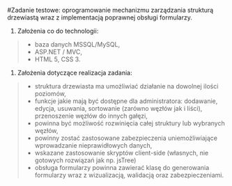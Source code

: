 #Zadanie testowe:
oprogramowanie mechanizmu zarządzania strukturą drzewiastą wraz z implementacją poprawnej obsługi formularzy.

1. Założenia co do technologii:
>-	baza danych MSSQL/MySQL,
>-	ASP.NET / MVC,
>-	HTML 5, CSS 3.

1. Założenia dotyczące realizacja zadania:
>*	struktura drzewiasta ma umożliwiać działanie na dowolnej ilości poziomów,
>*	funkcje jakie mają być dostępne dla administratora: dodawanie, edycja, usuwania, sortowanie (zarówno węzłów jak i liści), przenoszenie węzłów do innych gałęzi,
>*	powinna być możliwość rozwinięcia całej struktury lub wybranych węzłów,
>*	powinny zostać zastosowane zabezpieczenia uniemożliwiające wprowadzanie nieprawidłowych danych,
>*	wskazane zastosowanie skryptów client-side (własnych, nie gotowych rozwiązań jak np. jsTree)
>*	obsługa formularzy powinna zawierać klasę do generowania formularzy wraz z wizualizacją, walidacją oraz zabezpieczeniami.

